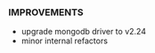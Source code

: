 [//]: # (### NEW)

### IMPROVEMENTS

- upgrade mongodb driver to v2.24
- minor internal refactors

[//]: # (### BREAKING CHANGES)